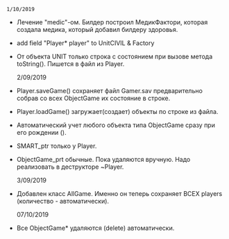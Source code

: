 	1/10/2019
- Лечение "medic"-ом. Билдер построил МедикФактори, которая создала медика, который добавил билдеру здоровья.
- add field "Player* player" to UnitCIVIL & Factory
- От объекта UNIT только строка с состоянием при вызове метода toString(). Пишется в файл из Player.

	2/09/2019
- Player.saveGame() сохраняет файл Gamer.sav предварительно собрав со всех ObjectGame их состояние в строке.
- Player.loadGame() загружает(создает) объекты по строке из файла.
- Автоматический учет любого объекта типа ObjectGame сразу при его рождении ().
- SMART_ptr только у Player.
- ObjectGame_prt обычные. Пока удаляются вручную. Надо реализовать в деструкторе ~Player.

	3/09/2019
- Добавлен класс AllGame. Именно он теперь сохраняет ВСЕХ players (количество - автоматически).


	07/10/2019
- Все ObjectGame* удаляются (delete) автоматически.